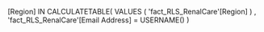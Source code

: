 [Region] IN 
CALCULATETABLE(
        VALUES ( 'fact_RLS_RenalCare'[Region] )
        , 'fact_RLS_RenalCare'[Email Address] = USERNAME()
)
